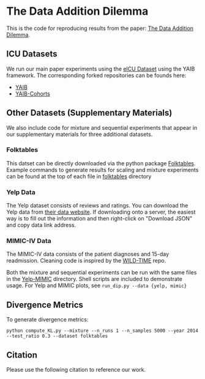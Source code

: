 # The Data Addition Dilemma 

This is the code for reproducing results from the paper: [The Data Addition Dilemma](https://arxiv.org/pdf/2408.04154). 

## ICU Datasets
We run our main paper experiments using the [eICU Dataset](https://eicu-crd.mit.edu/) using the YAIB framework. The corresponding forked repositories can be founds here: 
- [YAIB](https://github.com/heyyjudes/YAIB)
- [YAIB-Cohorts](https://github.com/heyyjudes/YAIB-cohorts) 

## Other Datasets (Supplementary Materials)  
We also include code for mixture and sequential experiments that appear in our supplementary materials for three additional datasets.

### Folktables
This datset can be directly downloaded via the python package [Folktables](https://github.com/socialfoundations/folktables). 
Example commands to generate results for scaling and mixture experiments can be found at the top of each file in [folktables](folktables_exp) directory

### Yelp Data
The Yelp dataset consists of reviews and ratings. You can download the Yelp data from [their data website](https://www.yelp.com/dataset/download). If downloading onto a server, the easiest way is to fill out the information and then right-click on "Download JSON" and copy data link address.

### MIMIC-IV Data
The MIMIC-IV data consists of the patient diagnoses and 15-day readmission. Cleaning code is inspired by the [WILD-TIME](https://github.com/huaxiuyao/Wild-Time/blob/main/wildtime/data/mimic.py) repo. 

Both the mixture and sequential experiments can be run with the same files in the [Yelp-MIMIC](Yelp-MIMIC) directory. Shell scripts are included to demonstrate usage.
For Yelp and MIMIC plots, see `run_dip.py --data {yelp, mimic}`

## Divergence Metrics
To generate divergence metrics: 
```
python compute_KL.py --mixture --n_runs 1 --n_samples 5000 --year 2014 --test_ratio 0.3 --dataset folktables
```

## Citation
Please use the following citation to reference our work. 
